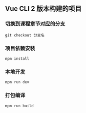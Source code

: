 ## Vue CLI 2 版本构建的项目

### 切换到课程章节对应的分支
```
git checkout 分支名
```

### 项目依赖安装
```
npm install
```

### 本地开发
```
npm run dev
```

### 打包编译
```
npm run build
```
